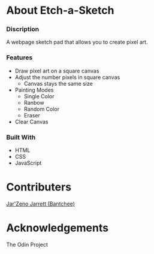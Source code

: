 # About Etch-a-Sketch
### Discription
A webpage sketch pad that allows you to create pixel art.

### Features
* Draw pixel art on a square canvas
* Adjust the number pixels in square canvas
    * Canvas stays the same size
* Painting Modes
    * Single Color
    * Ranbow
    * Random Color
    * Eraser
* Clear Canvas

### Built With
* HTML
* CSS
* JavaScript

# Contributers
[Jar'Zeno Jarrett (Bantchee)](<https://github.com/Bantchee>)

# Acknowledgements
The Odin Project